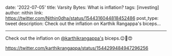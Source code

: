 date: '2022-07-05'
title: Varsity Bytes: What is inflation?
tags: [investing]
author: nithin
link: https://twitter.com/Nithin0dha/status/1544316044818452486
post_type: tweet
description: Check out the inflation on Karthik Rangappa's biceps...

---

Check out the inflation on [@karthikrangappa's](https://twitter.com/karthikrangappa) biceps.😉💪😍

https://twitter.com/karthikrangappa/status/1544299484947296256
